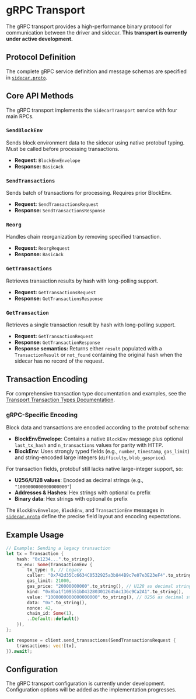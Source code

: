 # gRPC Transport

The gRPC transport provides a high-performance binary protocol for communication between the driver and sidecar. **This transport is currently under active development.**

## Protocol Definition

The complete gRPC service definition and message schemas are specified in [`sidecar.proto`](sidecar.proto).

## Core API Methods

The gRPC transport implements the `SidecarTransport` service with four main RPCs.

### `SendBlockEnv`

Sends block environment data to the sidecar using native protobuf typing. Must be called before processing transactions.

- **Request:** `BlockEnvEnvelope`
- **Response:** `BasicAck`

### `SendTransactions`

Sends batch of transactions for processing. Requires prior BlockEnv.

- **Request:** `SendTransactionsRequest`
- **Response:** `SendTransactionsResponse`

### `Reorg`

Handles chain reorganization by removing specified transaction.

- **Request:** `ReorgRequest`
- **Response:** `BasicAck`

### `GetTransactions`

Retrieves transaction results by hash with long-polling support.

- **Request:** `GetTransactionsRequest`
- **Response:** `GetTransactionsResponse`

### `GetTransaction`

Retrieves a single transaction result by hash with long-polling support.

- **Request:** `GetTransactionRequest`
- **Response:** `GetTransactionResponse`
- **Response semantics:** Returns either `result` populated with a `TransactionResult` or `not_found` containing the original hash when the sidecar has no record of the request.

## Transaction Encoding

For comprehensive transaction type documentation and examples, see the [Transport Transaction Types Documentation](../README.md#transaction-types).

### gRPC-Specific Encoding

Block data and transactions are encoded according to the protobuf schema:

- **BlockEnvEnvelope**: Contains a native `BlockEnv` message plus optional `last_tx_hash` and `n_transactions` values for parity with HTTP.
- **BlockEnv**: Uses strongly typed fields (e.g., `number`, `timestamp`, `gas_limit`) and string-encoded large integers (`difficulty`, `blob_gasprice`).

For transaction fields, protobuf still lacks native large-integer support, so:

- **U256/U128 values**: Encoded as decimal strings (e.g., `"1000000000000000000"`)
- **Addresses & Hashes**: Hex strings with optional `0x` prefix
- **Binary data**: Hex strings with optional `0x` prefix

The `BlockEnvEnvelope`, `BlockEnv`, and `TransactionEnv` messages in [`sidecar.proto`](sidecar.proto) define the precise field layout and encoding expectations.

## Example Usage

```rust
// Example: Sending a legacy transaction
let tx = Transaction {
    hash: "0x1234...".to_string(),
    tx_env: Some(TransactionEnv {
        tx_type: 0, // Legacy
        caller: "0x742d35Cc6634C0532925a3b844B9c7e07e3E23eF4".to_string(),
        gas_limit: 21000,
        gas_price: "20000000000".to_string(), // U128 as decimal string
        kind: "0x8ba1f109551bD432803012645Ac136c9Ca2A1".to_string(),
        value: "1000000000000000000".to_string(), // U256 as decimal string
        data: "0x".to_string(),
        nonce: 42,
        chain_id: Some(1),
        ..Default::default()
    }),
};

let response = client.send_transactions(SendTransactionsRequest {
    transactions: vec![tx],
}).await?;
```

## Configuration

The gRPC transport configuration is currently under development. Configuration options will be added as the implementation progresses.
